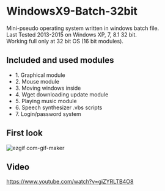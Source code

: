 # WindowsX9-Batch-32bit
  
Mini-pseudo operating system written in windows batch file.  
Last Tested 2013-2015 on Windows XP, 7, 8.1 32 bit.  
Working full only at 32 bit OS (16 bit modules).  

## Included and used modules
<ul>
<li>1. Graphical module</li>  
<li>2. Mouse module</li>  
<li>3. Moving windows inside</li>  
<li>4. Wget downloading update module</li>  
<li>5. Playing music module</li>  
<li>6. Speech synthesizer .vbs scripts</li>  
<li>7. Login/password system</li>  
</ul>
  
## First look

![ezgif com-gif-maker](https://user-images.githubusercontent.com/85984736/160248253-b8851f3c-b5da-4bc8-9159-e3e15ecb2dbd.gif)

  
## Video 

https://www.youtube.com/watch?v=giZYRLTB4O8

